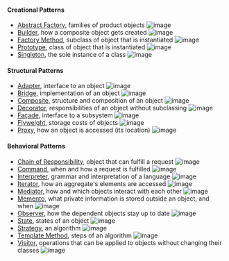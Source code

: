 #### Creational Patterns

- [Abstract Factory], families of product objects
  ![image](./images/AbstractFactory.png)
- [Builder], how a composite object gets created
  ![image](./images/Builder.png)
- [Factory Method], subclass of object that is instantiated
  ![image](./images/Factory.png)
- [Prototype], class of object that is instantiated
  ![image](images/Prototype.png)
- [Singleton], the sole instance of a class
  ![image](./images/SingletonPattern.png)

#### Structural Patterns

- [Adapter], interface to an object
  ![image](./images/Adapter.png)
- [Bridge], implementation of an object
  ![image](./images/Bridge.png)
- [Composite], structure and composition of an object
  ![image](./images/Composite.png)
- [Decorator], responsibilities of an object without subclassing
  ![image](./images/Decorator.png)
- [Façade], interface to a subsystem
  ![image](./images/Facade.png)
- [Flyweight], storage costs of objects
  ![image](./images/Flyweight.png)
- [Proxy], how an object is accessed (its location)
  ![image](./images/Proxy.png)

#### Behavioral Patterns

- [Chain of Responsibility], object that can fulfill a request
  ![image](./images/ChainOfResponsibility.png)
- [Command], when and how a request is fulfilled
  ![image](./images/Command.PNG)
- [Interpreter], grammar and interpretation of a language
  ![image](./images/Interpreter.PNG)
- [Iterator], how an aggregate's elements are accessed
  ![image](./images/Iterator.png)
- [Mediator], how and which objects interact with each other
  ![image](./images/Mediator.PNG)
- [Memento], what private information is stored outside an object, and when
  ![image](./images/Memento.PNG)
- [Observer], how the dependent objects stay up to date
  ![image](./images/Observer.PNG)
- [State], states of an object
  ![image](./images/State.PNG)
- [Strategy], an algorithm
  ![image](./images/Strategy.PNG)
- [Template Method], steps of an algorithm
  ![image](./images/TemplateMethod.png)
- [Visitor], operations that can be applied to objects without changing their classes
  ![image](./images/Visitor.PNG)

[Design Patterns by The "Gang of Four"]: https://en.wikipedia.org/wiki/Design_Patterns
[Design Patterns in C++]: https://github.com/JakubVojvoda/design-patterns-cpp
[Wikipedia]: https://en.wikipedia.org/wiki/Software_design_pattern
[Design Patterns]: https://refactoring.guru/design-patterns
[Abstract Factory]: https://github.com/Junzhuodu/design-patterns/tree/master/CreationalPatterns/abstract-factory
[Builder]: https://github.com/Junzhuodu/design-patterns/tree/master/CreationalPatterns/builder
[Factory Method]: https://github.com/Junzhuodu/design-patterns/tree/master/CreationalPatterns/factory-method
[Prototype]: https://github.com/Junzhuodu/design-patterns/tree/master/CreationalPatterns/prototype
[Singleton]: https://github.com/Junzhuodu/design-patterns/tree/master/CreationalPatterns/singleton
[Adapter]: https://github.com/Junzhuodu/design-patterns/tree/master/StructuralPatterns/adapter
[Bridge]: https://github.com/Junzhuodu/design-patterns/tree/master/StructuralPatterns/bridge
[Composite]: https://github.com/Junzhuodu/design-patterns/tree/master/StructuralPatterns/composite
[Decorator]: https://github.com/Junzhuodu/design-patterns/tree/master/StructuralPatterns/decorator
[Façade]: https://github.com/Junzhuodu/design-patterns/tree/master/StructuralPatterns/facade
[Flyweight]: https://github.com/Junzhuodu/design-patterns/tree/master/StructuralPatterns/flyweight
[Proxy]: https://github.com/Junzhuodu/design-patterns/tree/master/StructuralPatterns/proxy
[Chain of Responsibility]: https://github.com/Junzhuodu/design-patterns/tree/master/BehaviroalPatterns/chain-of-responsibility
[Command]: https://github.com/Junzhuodu/design-patterns/tree/master/BehaviroalPatterns/command
[Interpreter]: https://github.com/Junzhuodu/design-patterns/tree/master/BehaviroalPatterns/interpreter
[Iterator]: https://github.com/Junzhuodu/design-patterns/tree/master/BehaviroalPatterns/iterator
[Mediator]: https://github.com/Junzhuodu/design-patterns/tree/master/BehaviroalPatterns/mediator
[Memento]: https://github.com/Junzhuodu/design-patterns/tree/master/BehaviroalPatterns/memento
[Observer]: https://github.com/Junzhuodu/design-patterns/tree/master/BehaviroalPatterns/observer
[State]: https://github.com/Junzhuodu/design-patterns/tree/master/BehaviroalPatterns/state
[Strategy]: https://github.com/Junzhuodu/design-patterns/tree/master/BehaviroalPatterns/strategy
[Template Method]: https://github.com/Junzhuodu/design-patterns/tree/master/BehaviroalPatterns/template-method
[Visitor]: https://github.com/Junzhuodu/design-patterns/tree/master/BehaviroalPatterns/visitor
